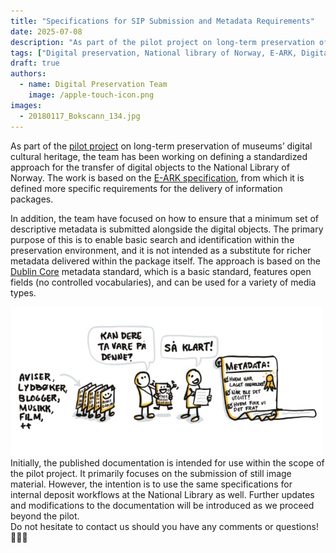 ```yaml
---
title: "Specifications for SIP Submission and Metadata Requirements"
date: 2025-07-08
description: "As part of the pilot project on long-term preservation of museums’ digital cultural heritage, the team has been working on standardizing the submission of digital objects, as well as ensuring that a minimum set of descriptive metadata is included alongside the deposited material."
tags: ["Digital preservation, National library of Norway, E-ARK, Digital Preservation Services, OAIS, Dublin Core, metadata, digital cultural heritage"]
draft: true  
authors: 
  - name: Digital Preservation Team 
    image: /apple-touch-icon.png 
images: 
  - 20180117_Bokscann_134.jpg 
---
```

As part of the [pilot project](https://digitalpreservation.no/blog/2025-01-28-lam-longterm-preservation-pilot/) on long-term preservation of museums’ digital cultural heritage, the team has been working on defining a standardized approach for the transfer of digital objects to the National Library of Norway. The work is based on the [E-ARK specification](https://dilcis.eu/), from which it is defined more specific requirements for the delivery of information packages.

In addition, the team have focused on how to ensure that a minimum set of descriptive metadata is submitted alongside the digital objects. The primary purpose of this is to enable basic search and identification within the preservation environment, and it is not intended as a substitute for richer metadata delivered within the package itself. The approach is based on the [Dublin Core](https://www.dublincore.org/specifications/dublin-core/dcmi-terms/) metadata standard, which is a basic standard, features open fields (no controlled vocabularies), and can be used for a variety of media types.

<img src="Skjermbilde_metadata_blogg.png" width="500" height="">

<br>
Initially, the published documentation is intended for use within the scope of the pilot project. It primarily focuses on the submission of still image material. However, the intention is to use the same specifications for internal deposit workflows at the National Library as well. Further updates and modifications to the documentation will be introduced as we proceed beyond the pilot.

<br>
Do not hesitate to contact us should you have any comments or questions! 👩🏻‍💻
